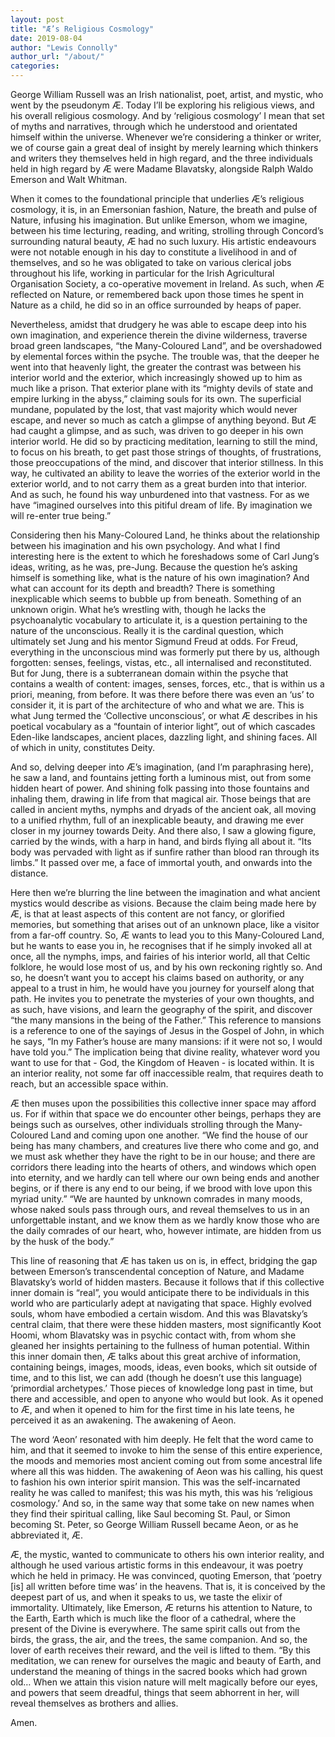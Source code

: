 ```yaml
---
layout: post
title: "Æ’s Religious Cosmology"
date: 2019-08-04
author: "Lewis Connolly"
author_url: "/about/"
categories:
---
```


George William Russell was an Irish nationalist, poet, artist, and mystic, who went by the pseudonym Æ. Today I’ll be exploring his religious views, and his overall religious cosmology. And by ‘religious cosmology’ I mean that set of myths and narratives, through which he understood and orientated himself within the universe. Whenever we’re considering a thinker or writer, we of course gain a great deal of insight by merely learning which thinkers and writers they themselves held in high regard, and the three individuals held in high regard by Æ were Madame Blavatsky, alongside Ralph Waldo Emerson and Walt Whitman.

When it comes to the foundational principle that underlies Æ’s religious cosmology, it is, in an Emersonian fashion, Nature, the breath and pulse of Nature, infusing his imagination. But unlike Emerson, whom we imagine, between his time lecturing, reading, and writing, strolling through Concord’s surrounding natural beauty, Æ had no such luxury. His artistic endeavours were not notable enough in his day to constitute a livelihood in and of themselves, and so he was obligated to take on various clerical jobs throughout his life, working in particular for the Irish Agricultural Organisation Society, a co-operative movement in Ireland. As such, when Æ reflected on Nature, or remembered back upon those times he spent in Nature as a child, he did so in an office surrounded by heaps of paper.

Nevertheless, amidst that drudgery he was able to escape deep into his own imagination, and experience therein the divine wilderness, traverse broad green landscapes, “the Many-Coloured Land”, and be overshadowed by elemental forces within the psyche. The trouble was, that the deeper he went into that heavenly light, the greater the contrast was between his interior world and the exterior, which increasingly showed up to him as much like a prison. That exterior plane with its “mighty devils of state and empire lurking in the abyss,” claiming souls for its own. The superficial mundane, populated by the lost, that vast majority which would never escape, and never so much as catch a glimpse of anything beyond. But Æ had caught a glimpse, and as such, was driven to go deeper in his own interior world. He did so by practicing meditation, learning to still the mind, to focus on his breath, to get past those strings of thoughts, of frustrations, those preoccupations of the mind, and discover that interior stillness. In this way, he cultivated an ability to leave the worries of the exterior world in the exterior world, and to not carry them as a great burden into that interior. And as such, he found his way unburdened into that vastness. For as we have “imagined ourselves into this pitiful dream of life. By imagination we will re-enter true being.”

Considering then his Many-Coloured Land, he thinks about the relationship between his imagination and his own psychology. And what I find interesting here is the extent to which he foreshadows some of Carl Jung’s ideas, writing, as he was, pre-Jung. Because the question he’s asking himself is something like, what is the nature of his own imagination? And what can account for its depth and breadth? There is something inexplicable which seems to bubble up from beneath. Something of an unknown origin. What he’s wrestling with, though he lacks the psychoanalytic vocabulary to articulate it, is a question pertaining to the nature of the unconscious. Really it is the cardinal question, which ultimately set Jung and his mentor Sigmund Freud at odds. For Freud, everything in the unconscious mind was formerly put there by us, although forgotten: senses, feelings, vistas, etc., all internalised and reconstituted. But for Jung, there is a subterranean domain within the psyche that contains a wealth of content: images, senses, forces, etc., that is within us a priori, meaning, from before. It was there before there was even an ‘us’ to consider it, it is part of the architecture of who and what we are. This is what Jung termed the ‘Collective unconscious’, or what Æ describes in his poetical vocabulary as a “fountain of interior light”, out of which cascades Eden-like landscapes, ancient places, dazzling light, and shining faces. All of which in unity, constitutes Deity.

And so, delving deeper into Æ’s imagination, (and I’m paraphrasing here), he saw a land, and fountains jetting forth a luminous mist, out from some hidden heart of power. And shining folk passing into those fountains and inhaling them, drawing in life from that magical air. Those beings that are called in ancient myths, nymphs and dryads of the ancient oak, all moving to a unified rhythm, full of an inexplicable beauty, and drawing me ever closer in my journey towards Deity. And there also, I saw a glowing figure, carried by the winds, with a harp in hand, and birds flying all about it. “Its body was pervaded with light as if sunfire rather than blood ran through its limbs.” It passed over me, a face of immortal youth, and onwards into the distance.

Here then we’re blurring the line between the imagination and what ancient mystics would describe as visions. Because the claim being made here by Æ, is that at least aspects of this content are not fancy, or glorified memories, but something that arises out of an unknown place, like a visitor from a far-off country. So, Æ wants to lead you to this Many-Coloured Land, but he wants to ease you in, he recognises that if he simply invoked all at once, all the nymphs, imps, and fairies of his interior world, all that Celtic folklore, he would lose most of us, and by his own reckoning rightly so. And so, he doesn’t want you to accept his claims based on authority, or any appeal to a trust in him, he would have you journey for yourself along that path. He invites you to penetrate the mysteries of your own thoughts, and as such, have visions, and learn the geography of the spirit, and discover “the many mansions in the being of the Father.” This reference to mansions is a reference to one of the sayings of Jesus in the Gospel of John, in which he says, “In my Father’s house are many mansions: if it were not so, I would have told you.” The implication being that divine reality, whatever word you want to use for that - God, the Kingdom of Heaven - is located within. It is an interior reality, not some far off inaccessible realm, that requires death to reach, but an accessible space within.

Æ then muses upon the possibilities this collective inner space may afford us. For if within that space we do encounter other beings, perhaps they are beings such as ourselves, other individuals strolling through the Many-Coloured Land and coming upon one another. “We find the house of our being has many chambers, and creatures live there who come and go, and we must ask whether they have the right to be in our house; and there are corridors there leading into the hearts of others, and windows which open into eternity, and we hardly can tell where our own being ends and another begins, or if there is any end to our being, if we brood with love upon this myriad unity.” “We are haunted by unknown comrades in many moods, whose naked souls pass through ours, and reveal themselves to us in an unforgettable instant, and we know them as we hardly know those who are the daily comrades of our heart, who, however intimate, are hidden from us by the husk of the body.”

This line of reasoning that Æ has taken us on is, in effect, bridging the gap between Emerson’s transcendental conception of Nature, and Madame Blavatsky’s world of hidden masters. Because it follows that if this collective inner domain is “real”, you would anticipate there to be individuals in this world who are particularly adept at navigating that space. Highly evolved souls, whom have embodied a certain wisdom. And this was Blavatsky’s central claim, that there were these hidden masters, most significantly Koot Hoomi, whom Blavatsky was in psychic contact with, from whom she gleaned her insights pertaining to the fullness of human potential. Within this inner domain then, Æ talks about this great archive of information, containing beings, images, moods, ideas, even books, which sit outside of time, and to this list, we can add (though he doesn’t use this language) ‘primordial archetypes.’ Those pieces of knowledge long past in time, but there and accessible, and open to anyone who would but look. As it opened to Æ, and when it opened to him for the first time in his late teens, he perceived it as an awakening. The awakening of Aeon.

The word ‘Aeon’ resonated with him deeply. He felt that the word came to him, and that it seemed to invoke to him the sense of this entire experience, the moods and memories most ancient coming out from some ancestral life where all this was hidden. The awakening of Aeon was his calling, his quest to fashion his own interior spirit mansion. This was the self-incarnated reality he was called to manifest; this was his myth, this was his ‘religious cosmology.’ And so, in the same way that some take on new names when they find their spiritual calling, like Saul becoming St. Paul, or Simon becoming St. Peter, so George William Russell became Aeon, or as he abbreviated it, Æ.

Æ, the mystic, wanted to communicate to others his own interior reality, and although he used various artistic forms in this endeavour, it was poetry which he held in primacy. He was convinced, quoting Emerson, that ‘poetry [is] all written before time was’ in the heavens. That is, it is conceived by the deepest part of us, and when it speaks to us, we taste the elixir of immortality. Ultimately, like Emerson, Æ returns his attention to Nature, to the Earth, Earth which is much like the floor of a cathedral, where the present of the Divine is everywhere. The same spirit calls out from the birds, the grass, the air, and the trees, the same companion. And so, the lover of earth receives their reward, and the veil is lifted to them. “By this meditation, we can renew for ourselves the magic and beauty of Earth, and understand the meaning of things in the sacred books which had grown old… When we attain this vision nature will melt magically before our eyes, and powers that seem dreadful, things that seem abhorrent in her, will reveal themselves as brothers and allies.

Amen.